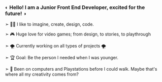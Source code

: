 ### ◐ Hello! I am a Junior Front End Developer, excited for the future! ◑

➣ 👩‍💻 I like to imagine, create, design, code.

➣ 🎮 Huge love for video games; from design, to stories, to playthrough

➣ 🌪️ Currently working on all types of projects 🌪️

➣ 🏆 Goal: Be the person I needed when I was younger. 

➣ 🎨 Been on computers and Playstations before I could walk. Maybe that's where all my creativity comes from? 


<!--
**CiurescuP/CiurescuP** is a ✨ _special_ ✨ repository because its `README.md` (this file) appears on your GitHub profile.

Here are some ideas to get you started:

- 🔭 I’m currently working on ...
- 🌱 I’m currently learning ...
- 👯 I’m looking to collaborate on ...
- 🤔 I’m looking for help with ...
- 💬 Ask me about ...
- 📫 How to reach me: ...
- 😄 Pronouns: ...
- ⚡ Fun fact: ...
-->

